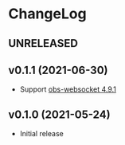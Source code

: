 # ChangeLog

## UNRELEASED

## v0.1.1 (2021-06-30)
- Support [obs-websocket 4.9.1](https://github.com/Palakis/obs-websocket/releases/tag/4.9.1)

## v0.1.0 (2021-05-24)
- Initial release
